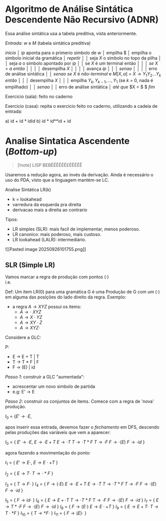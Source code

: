 # Algoritmo de Análise Sintática Descendente Não Recursivo (ADNR)
Essa análise sintática usa a tabela preditiva, vista anteriormente.

*Entrada*: $w$ e $M$ (tabela sintática preditiva)

*inicio*
│   $ip$ aponta para o primerio simbolo de $w$
│   empilha $\$$
│   empilha o simbolo inicial da gramática
│   *repetir*
│   │   seja $X$ o simbolo no topo da pilha
│   │   seja $a$ o simbolo apontado por $ip$
│   │   se $X$ é um terminal então
│   │   │   *se* $X$ = $a$ *então*
│   │   │   │   desempilha $X$
│   │   │   │   avança $ip$
│   │   │   *senao*
│   │   │   │   erro de análise sintática
│   │   *senao se* $X$ é *não-terminal* e $M[X,a]$ = $X \rightarrow Y_1 Y_2 \dots Y_k$ *então*
│   │   │   desempilha $X$
│   │   │   empilha $Y_k, Y_{k-1}, \dots, Y_1$ (se $k$ = 0, nada é empilhado)
│   │   *senao*
│   │       erro de análise sintática
│   *até que* $X = \$ $
*fim*

Exercicio (sala): feito no caderno

Exercicio (casa):  repita o exercicio feito no caderno, utilizando a cadeia de entrada:

a) id + id * idid
b) id * id**id + id

# Analise Sintatica Ascendente (*Bottom-up*)
> [!note] LISP BEBÊÊÊÊÊÊEÊÊÊÊÊ

Usaremos a redução agora, ao invés da derivação. Ainda é necessário o uso do PDA, visto que a linguagem mantém-se LC.

Analise Sintática LR(k) 
- k = lookahead
- varredura da esquerda pra direita
- derivacao mais a direita ao contrario

Tipos: 
- LR simples (SLR): mais facil de implementar, menos poderoso.
- LR canonico: mais poderoso, mais custoso.
- LR lookahead (LALR): intermediário.

![[Pasted image 20250926101755.png]]

## SLR (Simple LR)
Vamos marcar a regra de produção com pontos ($\cdot$)  
i.e. 

Def: Um item LR(0) para uma gramática G é uma Produção de G com um ($\cdot$) em alguma das posições do lado direito da regra. Exemplo:
- a regra $A \rightarrow XYZ$ possui os items:
	- $A \rightarrow \cdot \ XYZ$
	- $A \rightarrow X\cdot YZ$
	- $A \rightarrow XY\cdot Z$
	- $A \rightarrow XYZ\cdot$

Considere a GLC:

P:
- E -> E + T | T
- T -> T * F | F
- F -> (E) | id

*Passo 1*: construir a GLC "aumentada":
- acrescentar um novo simbolo de partida
- e.g: E' -> E

*Passo 2*: construir os conjuntos de items. Comece com a regra de 'nova' produção.

$I_0$ = {$E'\rightarrow \cdot E$, 

apos inserir essa entrada, devemos fazer o *fechamento* em DFS, descendo pelas produções das variáveis que vem a aparecer:

$I_0$ = {
	$E'\rightarrow \cdot E$, 
	$E \rightarrow \cdot E + T$
	$E \rightarrow \cdot T$
	$T \rightarrow \cdot T * F$
	$T \rightarrow \cdot F$
	$F \rightarrow \cdot (E)$
	$F \rightarrow \cdot id$
}

agora fazendo a movimentação do ponto:

$I_1$ = {
	$E'\rightarrow E\cdot$, 
	$E \rightarrow  E\cdot + T$
}

$I_2$ = {
	$E\rightarrow T\cdot$
	$T\rightarrow\cdot *F$
}

$I_3$ = {
	$T\rightarrow F\cdot$
}
$I_4$ = {
	$F\rightarrow(\cdot E)$
	$E \rightarrow \cdot E + T$
	$E \rightarrow \cdot T$
	$T \rightarrow \cdot T * F$
	$T \rightarrow \cdot F$
	$F \rightarrow \cdot (E)$
	$F \rightarrow \cdot id$
}

$I_5$ = {
	$F\rightarrow id\cdot$
}
$I_6$ = {
	$E\rightarrow E + \cdot T$
	$T\rightarrow \cdot T * F$
	$T\rightarrow \cdot F$ 
	$F\rightarrow\cdot (E)$
	$F\rightarrow\cdot id$
}
$I_7$ = {
	$E\rightarrow T * \cdot F$
	$F \rightarrow \cdot (E)$
	$F\rightarrow \cdot id$
}
$I_8$ = {
	$F\rightarrow(E\cdot)$
	$E\rightarrow E\cdot+T$
}
$I_9$ = {
	$E\rightarrow E + T\cdot$
	$T\rightarrow T \cdot * F$
}
$I_{10}$ = {
	$T \rightarrow * F \cdot$
}
$I_{11}$ = {
	$F\rightarrow(E)\cdot$
}